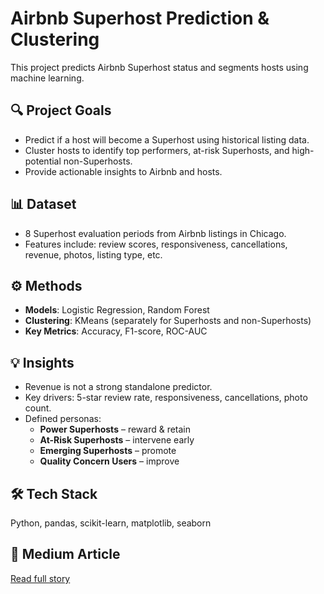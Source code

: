 # Airbnb Superhost Prediction & Clustering

This project predicts Airbnb Superhost status and segments hosts using machine learning. 
## 🔍 Project Goals
- Predict if a host will become a Superhost using historical listing data.
- Cluster hosts to identify top performers, at-risk Superhosts, and high-potential non-Superhosts.
- Provide actionable insights to Airbnb and hosts.

## 📊 Dataset
- 8 Superhost evaluation periods from Airbnb listings in Chicago.
- Features include: review scores, responsiveness, cancellations, revenue, photos, listing type, etc.

## ⚙️ Methods
- **Models**: Logistic Regression, Random Forest
- **Clustering**: KMeans (separately for Superhosts and non-Superhosts)
- **Key Metrics**: Accuracy, F1-score, ROC-AUC

## 💡 Insights
- Revenue is not a strong standalone predictor.
- Key drivers: 5-star review rate, responsiveness, cancellations, photo count.
- Defined personas:
  - **Power Superhosts** – reward & retain
  - **At-Risk Superhosts** – intervene early
  - **Emerging Superhosts** – promote
  - **Quality Concern Users** – improve

## 🛠 Tech Stack
Python, pandas, scikit-learn, matplotlib, seaborn

## 📖 Medium Article
[Read full story](https://medium.com/p/2e0331681afa)

